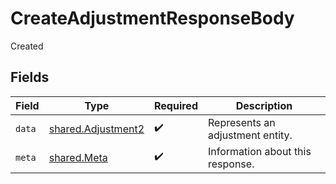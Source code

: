 # CreateAdjustmentResponseBody

Created


## Fields

| Field                                                           | Type                                                            | Required                                                        | Description                                                     |
| --------------------------------------------------------------- | --------------------------------------------------------------- | --------------------------------------------------------------- | --------------------------------------------------------------- |
| `data`                                                          | [shared.Adjustment2](../../../sdk/models/shared/adjustment2.md) | :heavy_check_mark:                                              | Represents an adjustment entity.                                |
| `meta`                                                          | [shared.Meta](../../../sdk/models/shared/meta.md)               | :heavy_check_mark:                                              | Information about this response.                                |
